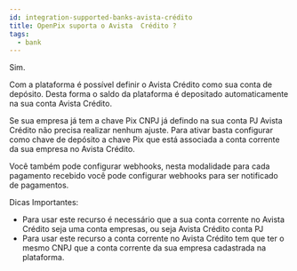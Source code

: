 ```yaml
---
id: integration-supported-banks-avista-crédito
title: OpenPix suporta o Avista  Crédito ?
tags:
  - bank
---
```


Sim.

Com a plataforma é possível definir o Avista  Crédito como sua conta de depósito. Desta forma o saldo da plataforma é depositado automaticamente na sua conta Avista  Crédito.

Se sua empresa já tem a chave Pix CNPJ já defindo na sua conta PJ Avista  Crédito não precisa realizar nenhum ajuste. Para ativar basta configurar como chave de depósito a chave Pix que está associada a conta corrente da sua empresa no Avista  Crédito.

Você também pode configurar webhooks, nesta modalidade para cada pagamento recebido você pode configurar webhooks para ser notificado de pagamentos.

Dicas Importantes:

- Para usar este recurso é necessário que a sua conta corrente no Avista  Crédito seja uma conta empresas, ou seja Avista  Crédito conta PJ
- Para usar este recurso a conta corrente no Avista  Crédito tem que ter o mesmo CNPJ que a conta corrente da sua empresa cadastrada na plataforma.
